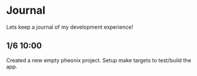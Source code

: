 # Journal

Lets keep a journal of my development experience!

## 1/6 10:00

Created a new empty pheonix project. Setup make targets to test/build the app.
